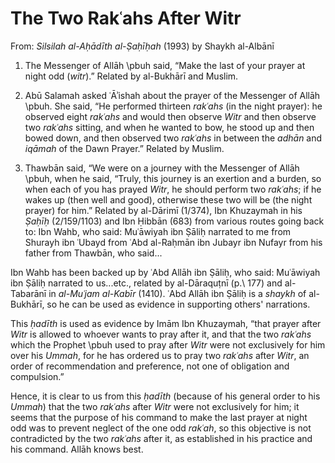 


# The Two Rakʿahs After Witr

From: _Silsilah al-Aḥādīth al-Ṣaḥīḥah_ (1993) by Shaykh al-Albānī

1) The Messenger of Allāh \pbuh said, “Make the last of your prayer at night odd (_witr_).” Related by al-Bukhārī and Muslim.

2) Abū Salamah asked ʿĀʾishah about the prayer of the Messenger of Allāh \pbuh. She said, “He performed thirteen _rakʿahs_ (in the night prayer): he observed eight _rakʿahs_ and would then observe _Witr_ and then observe two _rakʿahs_ sitting, and when he wanted to bow, he stood up and then bowed down, and then observed two _rakʿahs_ in between the _adhān_ and _iqāmah_ of the Dawn Prayer.” Related by Muslim.

3) Thawbān said, “We were on a journey with the Messenger of Allāh \pbuh, when he said, “Truly, this journey is an exertion and a burden, so when each of you has prayed _Witr_, he should perform two _rakʿahs_; if he wakes up (then well and good), otherwise these two will be (the night prayer) for him.” Related by al-Dārimī (1/374), Ibn Khuzaymah in his _Ṣaḥīḥ_ (2/159/1103) and Ibn Ḥibbān (683) from various routes going back to: Ibn Wahb, who said: Muʿāwiyah ibn Ṣāliḥ narrated to me from Shurayh ibn ʿUbayd from ʿAbd al-Raḥmān ibn Jubayr ibn Nufayr from his father from Thawbān, who said...

Ibn Wahb has been backed up by ʿAbd Allāh ibn Ṣāliḥ, who said: Muʿāwiyah ibn Ṣāliḥ narrated to us...etc., related by al-Dāraquṭnī (p.\ 177) and al-Tabarānī in _al-Muʿjam al-Kabīr_ (1410). ʿAbd Allāh ibn Ṣāliḥ is a _shaykh_ of al-Bukhārī, so he can be used as evidence in supporting others' narrations.

This _ḥadīth_ is used as evidence by Imām Ibn Khuzaymah, “that prayer after _Witr_ is allowed to whoever wants to pray after it, and that the two _rakʿahs_ which the Prophet \pbuh used to pray after _Witr_ were not exclusively for him over his _Ummah_, for he has ordered us to pray two _rakʿahs_ after _Witr_, an order of recommendation and preference, not one of obligation and compulsion.”

Hence, it is clear to us from this _ḥadīth_ (because of his general order to his _Ummah_) that the two _rakʿahs_ after _Witr_ were not exclusively for him; it seems that the purpose of his command to make the last prayer at night odd was to prevent neglect of the one odd _rakʿah_, so this objective is not contradicted by the two _rakʿahs_ after it, as established in his practice and his command. Allāh knows best.


